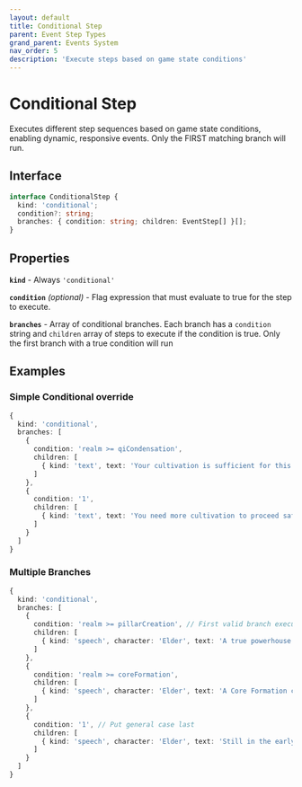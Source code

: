 ```yaml
---
layout: default
title: Conditional Step
parent: Event Step Types
grand_parent: Events System
nav_order: 5
description: 'Execute steps based on game state conditions'
---
```


# Conditional Step

Executes different step sequences based on game state conditions, enabling dynamic, responsive events. Only the FIRST matching branch will run.

## Interface

```typescript
interface ConditionalStep {
  kind: 'conditional';
  condition?: string;
  branches: { condition: string; children: EventStep[] }[];
}
```

## Properties

**`kind`** - Always `'conditional'`

**`condition`** _(optional)_ - Flag expression that must evaluate to true for the step to execute.

**`branches`** - Array of conditional branches. Each branch has a `condition` string and `children` array of steps to execute if the condition is true. Only the first branch with a true condition will run

## Examples

### Simple Conditional override

```typescript
{
  kind: 'conditional',
  branches: [
    {
      condition: 'realm >= qiCondensation',
      children: [
        { kind: 'text', text: 'Your cultivation is sufficient for this challenge.' }
      ]
    },
    {
      condition: '1',
      children: [
        { kind: 'text', text: 'You need more cultivation to proceed safely.' }
      ]
    }
  ]
}
```

### Multiple Branches

```typescript
{
  kind: 'conditional',
  branches: [
    {
      condition: 'realm >= pillarCreation', // First valid branch executes, so put more specific ones earlier
      children: [
        { kind: 'speech', character: 'Elder', text: 'A true powerhouse! Welcome, honored one.' }
      ]
    },
    {
      condition: 'realm >= coreFormation',
      children: [
        { kind: 'speech', character: 'Elder', text: 'A Core Formation cultivator. Impressive.' }
      ]
    },
    {
      condition: '1', // Put general case last
      children: [
        { kind: 'speech', character: 'Elder', text: 'Still in the early stages. Keep training.' }
      ]
    }
  ]
}
```

